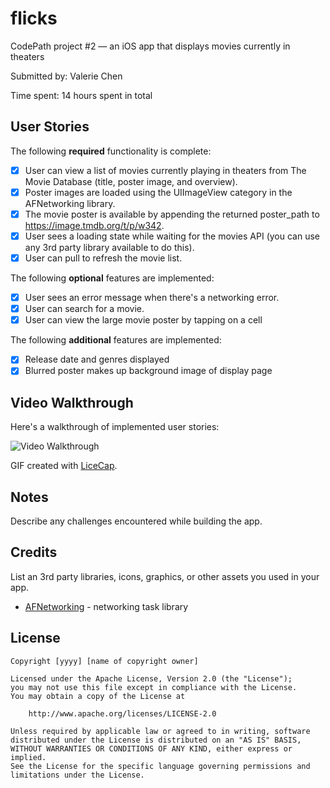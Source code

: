 # flicks
CodePath project #2 — an iOS app that displays movies currently in theaters

Submitted by: Valerie Chen

Time spent: 14 hours spent in total

## User Stories

The following **required** functionality is complete:

* [X] User can view a list of movies currently playing in theaters from The Movie Database (title, poster image, and overview).
* [X] Poster images are loaded using the UIImageView category in the AFNetworking library.
* [X] The movie poster is available by appending the returned poster_path to https://image.tmdb.org/t/p/w342.
* [X] User sees a loading state while waiting for the movies API (you can use any 3rd party library available to do this).
* [X] User can pull to refresh the movie list.

The following **optional** features are implemented:
* [X] User sees an error message when there's a networking error.
* [X] User can search for a movie.
* [X] User can view the large movie poster by tapping on a cell

The following **additional** features are implemented:

* [X] Release date and genres displayed
* [X] Blurred poster makes up background image of display page

## Video Walkthrough

Here's a walkthrough of implemented user stories:

<img src='http://imgur.com/y29cyex.gif' title='Video Walkthrough' width='' alt='Video Walkthrough' />

GIF created with [LiceCap](http://www.cockos.com/licecap/).

## Notes

Describe any challenges encountered while building the app.

## Credits

List an 3rd party libraries, icons, graphics, or other assets you used in your app.

- [AFNetworking](https://github.com/AFNetworking/AFNetworking) - networking task library

## License

    Copyright [yyyy] [name of copyright owner]

    Licensed under the Apache License, Version 2.0 (the "License");
    you may not use this file except in compliance with the License.
    You may obtain a copy of the License at

        http://www.apache.org/licenses/LICENSE-2.0

    Unless required by applicable law or agreed to in writing, software
    distributed under the License is distributed on an "AS IS" BASIS,
    WITHOUT WARRANTIES OR CONDITIONS OF ANY KIND, either express or implied.
    See the License for the specific language governing permissions and
    limitations under the License.
